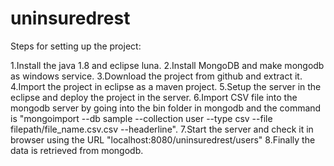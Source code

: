 # uninsuredrest

Steps for setting up the project:

1.Install the java 1.8 and eclipse luna.
2.Install MongoDB and make mongodb as windows service. 
3.Download the project from github and extract it. 
4.Import the project in eclipse as a maven project.
5.Setup the server in the eclipse and deploy the project in the server. 
6.Import CSV file into the mongodb server by going into the bin folder in mongodb and the command is "mongoimport --db sample --collection user --type csv --file filepath/file_name.csv.csv --headerline". 
7.Start the server and check it in browser using the URL "localhost:8080/uninsuredrest/users" 
8.Finally the data is retrieved from mongodb.
